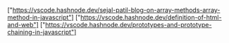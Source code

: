 ["https://vscode.hashnode.dev/sejal-patil-blog-on-array-methods-array-method-in-javascript"]
["https://vscode.hashnode.dev/definition-of-html-and-web"]
["https://vscode.hashnode.dev/prototypes-and-prototype-chaining-in-javascript"]
